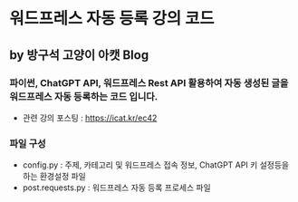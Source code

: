# 워드프레스 자동 등록 강의 코드
## by 방구석 고양이 아캣 Blog
### 파이썬, ChatGPT API, 워드프레스 Rest API 활용하여 자동 생성된 글을 워드프레스 자동 등록하는 코드 입니다.
- 관련 강의 포스팅 : https://icat.kr/ec42

### 파일 구성
- config.py : 주제, 카테고리 및 워드프레스 접속 정보, ChatGPT API 키 설정등을 하는 환경설정 파일
- post.requests.py : 워드프레스 자동 등록 프로세스 파일